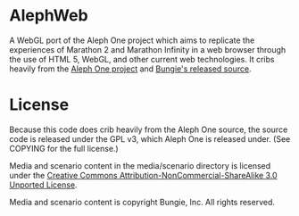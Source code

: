 AlephWeb
========

A WebGL port of the Aleph One project which aims to replicate the experiences of Marathon 2 and Marathon Infinity in a web browser through the use of HTML 5, WebGL, and other current web technologies. It cribs heavily from the [Aleph One project](http://marathon.sourceforge.net/) and [Bungie's released source](http://infinitysource.bungie.org/).

License
=======
Because this code does crib heavily from the Aleph One source, the source code is released under the GPL v3, which Aleph One is released under. (See COPYING for the full license.)

Media and scenario content in the media/scenario directory is licensed under the [Creative Commons Attribution-NonCommercial-ShareAlike 3.0 Unported License](http://creativecommons.org/licenses/by-nc-sa/3.0/).

Media and scenario content is copyright Bungie, Inc. All rights reserved.